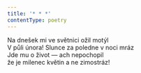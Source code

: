 ```yaml
---
title: '* * *'
contentType: poetry
---
```


<section>

Na dnešek mi ve světnici ožil motýl  
V půli února! Slunce za poledne v noci mráz  
Jde mu o život — ach nepochopil  
že je milenec květin a ne zimostráz!

</section>
